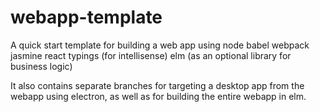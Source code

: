 # webapp-template
A quick start template for building a web app using
node
babel
webpack
jasmine
react
typings (for intellisense)
elm (as an optional library for business logic)

It also contains separate branches for targeting a desktop app from the webapp using electron, as well as for building the entire webapp in elm. 